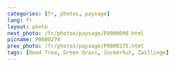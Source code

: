 ```yaml
---
categories: [fr, photos, paysage]
lang: fr
layout: photo
next_photo: /fr/photos/paysage/P0000098.html
picname: P0000274
prev_photo: /fr/photos/paysage/P0000275.html
tags: [Dead Tree, Green Grass, Zuckerhut, Zwillinge]
---
```

